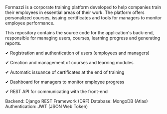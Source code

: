 Formazzi is a corporate training platform developed to help companies train their employees in essential areas of their work. The platform offers personalized courses, issuing certificates and tools for managers to monitor employee performance.

This repository contains the source code for the application's back-end, responsible for managing users, courses, learning progress and generating reports.

✔ Registration and authentication of users (employees and managers)

✔ Creation and management of courses and learning modules

✔ Automatic issuance of certificates at the end of training

✔ Dashboard for managers to monitor employee progress

✔ REST API for communicating with the front-end

Backend: Django REST Framework (DRF)
Database: MongoDB (Atlas)
Authentication: JWT (JSON Web Token)
